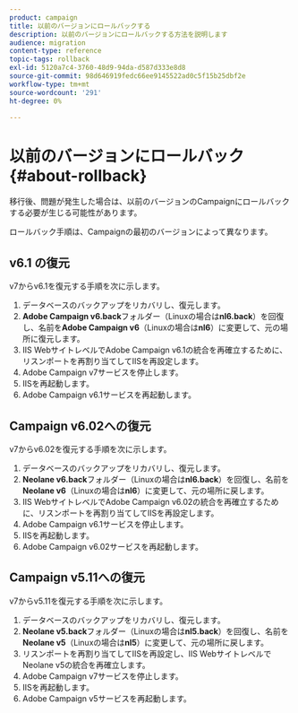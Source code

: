 ```yaml
---
product: campaign
title: 以前のバージョンにロールバックする
description: 以前のバージョンにロールバックする方法を説明します
audience: migration
content-type: reference
topic-tags: rollback
exl-id: 5120a7c4-3760-48d9-94da-d587d333e8d8
source-git-commit: 98d646919fedc66ee9145522ad0c5f15b25dbf2e
workflow-type: tm+mt
source-wordcount: '291'
ht-degree: 0%

---
```


# 以前のバージョンにロールバック{#about-rollback}

移行後、問題が発生した場合は、以前のバージョンのCampaignにロールバックする必要が生じる可能性があります。

ロールバック手順は、Campaignの最初のバージョンによって異なります。

## v6.1 の復元

v7からv6.1を復元する手順を次に示します。

1. データベースのバックアップをリカバリし、復元します。
1. **Adobe Campaign v6.back**&#x200B;フォルダー（Linuxの場合は&#x200B;**nl6.back**）を回復し、名前を&#x200B;**Adobe Campaign v6**（Linuxの場合は&#x200B;**nl6**）に変更して、元の場所に復元します。
1. IIS WebサイトレベルでAdobe Campaign v6.1の統合を再確立するために、リスンポートを再割り当てしてIISを再設定します。
1. Adobe Campaign v7サービスを停止します。
1. IISを再起動します。
1. Adobe Campaign v6.1サービスを再起動します。

## Campaign v6.02への復元

v7からv6.02を復元する手順を次に示します。

1. データベースのバックアップをリカバリし、復元します。
1. **Neolane v6.back**&#x200B;フォルダー（Linuxの場合は&#x200B;**nl6.back**）を回復し、名前を&#x200B;**Neolane v6**（Linuxの場合は&#x200B;**nl6**）に変更して、元の場所に戻します。
1. IIS WebサイトレベルでAdobe Campaign v6.02の統合を再確立するために、リスンポートを再割り当てしてIISを再設定します。
1. Adobe Campaign v6.1サービスを停止します。
1. IISを再起動します。
1. Adobe Campaign v6.02サービスを再起動します。

## Campaign v5.11への復元

v7からv5.11を復元する手順を次に示します。

1. データベースのバックアップをリカバリし、復元します。
1. **Neolane v5.back**&#x200B;フォルダー（Linuxの場合は&#x200B;**nl5.back**）を回復し、名前を&#x200B;**Neolane v5**（Linuxの場合は&#x200B;**nl5**）に変更して、元の場所に戻します。
1. リスンポートを再割り当てしてIISを再設定し、IIS WebサイトレベルでNeolane v5の統合を再確立します。
1. Adobe Campaign v7サービスを停止します。
1. IISを再起動します。
1. Adobe Campaign v5サービスを再起動します。
